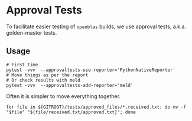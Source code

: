 # Approval Tests

To facilitate easier testing of `openblas` builds, we use approval tests, a.k.a.
golden-master tests.

## Usage

```{code-block} bash
# First time
pytest -vvv  --approvaltests-use-reporter='PythonNativeReporter'
# Move things as per the report
# Or check results with meld
pytest -vvv  --approvaltests-add-reporter='meld' 
```

Often it is simpler to move everything together.

```{code-block} bash
for file in ${GITROOT}/tests/approved_files/*.received.txt; do mv -f "$file" "${file/received.txt/approved.txt}"; done
```
